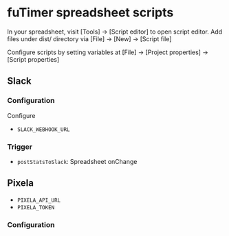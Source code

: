 # fuTimer spreadsheet scripts

In your spreadsheet, visit [Tools] → [Script editor] to open script editor. Add files under dist/ directory via [File] → [New] → [Script file]

Configure scripts by setting variables at [File] → [Project properties] → [Script properties]

## Slack

### Configuration

Configure 

- `SLACK_WEBHOOK_URL`

### Trigger

- `postStatsToSlack`: Spreadsheet onChange

## Pixela

- `PIXELA_API_URL`
- `PIXELA_TOKEN`

### Configuration